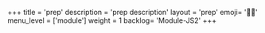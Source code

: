 +++
title = 'prep'
description = 'prep description'
layout = 'prep'
emoji= '🧑🏿‍'
menu_level = ['module']
weight = 1
backlog= 'Module-JS2'
+++
